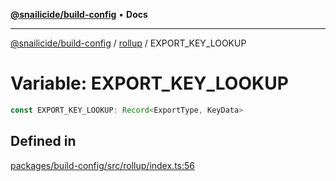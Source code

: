 [**@snailicide/build-config**](../../README.md) • **Docs**

---

[@snailicide/build-config](../../README.md) / [rollup](../README.md) / EXPORT_KEY_LOOKUP

# Variable: EXPORT_KEY_LOOKUP

```ts
const EXPORT_KEY_LOOKUP: Record<ExportType, KeyData>
```

## Defined in

[packages/build-config/src/rollup/index.ts:56](https://github.com/gbtunney/snailicide-monorepo/blob/000ebd5e5e0a4dc99abffd69e23184713d3a934a/packages/build-config/src/rollup/index.ts#L56)
